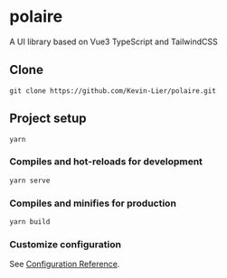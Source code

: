 # polaire

A UI library based on Vue3 TypeScript and TailwindCSS

## Clone

```
git clone https://github.com/Kevin-Lier/polaire.git
```

## Project setup

```
yarn
```

### Compiles and hot-reloads for development

```
yarn serve
```

### Compiles and minifies for production

```
yarn build
```

### Customize configuration

See [Configuration Reference](https://cli.vuejs.org/config/).
